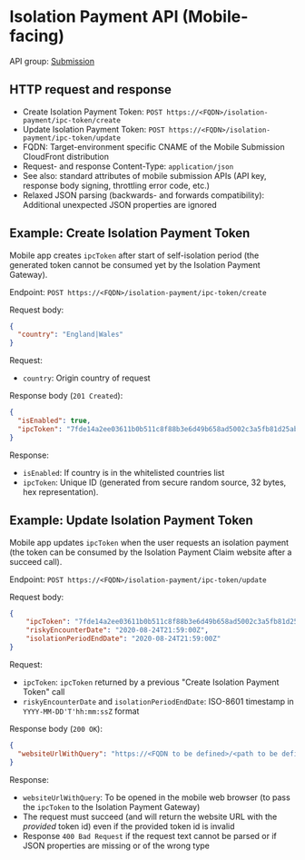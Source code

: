 # Isolation Payment API (Mobile-facing)
 
API group: [Submission](../guidebook.md#system-apis-and-interfaces)

## HTTP request and response

- Create Isolation Payment Token: ```POST https://<FQDN>/isolation-payment/ipc-token/create```
- Update Isolation Payment Token: ```POST https://<FQDN>/isolation-payment/ipc-token/update```
- FQDN: Target-environment specific CNAME of the Mobile Submission CloudFront distribution
- Request- and response Content-Type: ```application/json```
- See also: standard attributes of mobile submission APIs (API key, response body signing, throttling error code, etc.)
- Relaxed JSON parsing (backwards- and forwards compatibility): Additional unexpected JSON properties are ignored

## Example: Create Isolation Payment Token

Mobile app creates ```ipcToken``` after start of self-isolation period (the generated token cannot be consumed yet by the Isolation Payment Gateway).

Endpoint: ```POST https://<FQDN>/isolation-payment/ipc-token/create```

Request body: 
```json
{
  "country": "England|Wales"
}
```
Request:
- ```country```: Origin country of request

Response body (```201 Created```):
```json
{
  "isEnabled": true,
  "ipcToken": "7fde14a2ee03611b0b511c8f88b3e6d49b658ad5002c3a5fb81d25ab54d4b8ac"
}
```

Response:
- ```isEnabled```: If country is in the whitelisted countries list
- ```ipcToken```: Unique ID (generated from secure random source, 32 bytes, hex representation).

## Example: Update Isolation Payment Token

Mobile app updates ```ipcToken``` when the user requests an isolation payment (the token can be consumed by the Isolation Payment Claim website after a succeed call).

Endpoint: ```POST https://<FQDN>/isolation-payment/ipc-token/update```

Request body:
```json
{
    "ipcToken": "7fde14a2ee03611b0b511c8f88b3e6d49b658ad5002c3a5fb81d25ab54d4b8ac",
    "riskyEncounterDate": "2020-08-24T21:59:00Z",
    "isolationPeriodEndDate": "2020-08-24T21:59:00Z"
}
```

Request:
- ```ipcToken```: ```ipcToken``` returned by a previous "Create Isolation Payment Token" call
- ```riskyEncounterDate``` and ```isolationPeriodEndDate```: ISO-8601 timestamp in ```YYYY-MM-DD'T'hh:mm:ssZ``` format

Response body (```200 OK```):
```json
{
  "websiteUrlWithQuery": "https://<FQDN to be defined>/<path to be defined>?ipcToken=7fde14a2ee03611b0b511c8f88b3e6d49b658ad5002c3a5fb81d25ab54d4b8ac"
}
```

Response:
- ```websiteUrlWithQuery```: To be opened in the mobile web browser (to pass the ```ipcToken``` to the Isolation Payment Gateway)
- The request must succeed (and will return the website URL with the *provided* token id) even if the provided token id is invalid
- Response ```400 Bad Request``` if the request text cannot be parsed or if JSON properties are missing or of the wrong type
